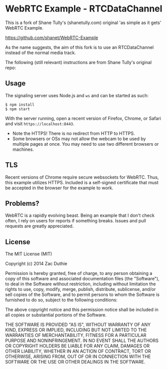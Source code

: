 WebRTC Example - RTCDataChannel
==============

This is a fork of Shane Tully's (shanetully.com)  original 'as simple as it gets' WebRTC Example.

https://github.com/shanet/WebRTC-Example

As the name suggests, the aim of this fork is to use an RTCDataChannel instead of the normal media track.

The following (still relevant) instructions are from Shane Tully's original repo:

## Usage

The signaling server uses Node.js and `ws` and can be started as such:

```
$ npm install
$ npm start
```

With the server running, open a recent version of Firefox, Chrome, or Safari and visit `https://localhost:8443`.

* Note the HTTPS! There is no redirect from HTTP to HTTPS.
* Some browsers or OSs may not allow the webcam to be used by multiple pages at once. You may need to use two different browsers or machines.

## TLS

Recent versions of Chrome require secure websockets for WebRTC. Thus, this example utilizes HTTPS. Included is a self-signed certificate that must be accepted in the browser for the example to work.

## Problems?

WebRTC is a rapidly evolving beast. Being an example that I don't check often, I rely on users for reports if something breaks. Issues and pull requests are greatly appreciated.

## License

The MIT License (MIT)

Copyright (c) 2014 Zac Duthie

Permission is hereby granted, free of charge, to any person obtaining a copy
of this software and associated documentation files (the "Software"), to deal
in the Software without restriction, including without limitation the rights
to use, copy, modify, merge, publish, distribute, sublicense, and/or sell
copies of the Software, and to permit persons to whom the Software is
furnished to do so, subject to the following conditions:

The above copyright notice and this permission notice shall be included in
all copies or substantial portions of the Software.

THE SOFTWARE IS PROVIDED "AS IS", WITHOUT WARRANTY OF ANY KIND, EXPRESS OR
IMPLIED, INCLUDING BUT NOT LIMITED TO THE WARRANTIES OF MERCHANTABILITY,
FITNESS FOR A PARTICULAR PURPOSE AND NONINFRINGEMENT. IN NO EVENT SHALL THE
AUTHORS OR COPYRIGHT HOLDERS BE LIABLE FOR ANY CLAIM, DAMAGES OR OTHER
LIABILITY, WHETHER IN AN ACTION OF CONTRACT, TORT OR OTHERWISE, ARISING FROM,
OUT OF OR IN CONNECTION WITH THE SOFTWARE OR THE USE OR OTHER DEALINGS IN
THE SOFTWARE.
